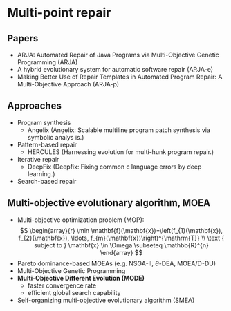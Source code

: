 # Multi-point repair

## Papers

- ARJA: Automated Repair of Java Programs via Multi-Objective Genetic Programming (ARJA)
- A hybrid evolutionary system for automatic software repair (ARJA-e)
- Making Better Use of Repair Templates in Automated Program Repair: A Multi-Objective Approach (ARJA-p)

## Approaches

- Program synthesis
  - Angelix (Angelix: Scalable multiline program patch synthesis via symbolic analys is.)
- Pattern-based repair
  - HERCULES (Harnessing evolution for multi-hunk program repair.)
- Iterative repair
  - DeepFix (Deepfix: Fixing common c language errors by deep learning.)
- Search-based repair

## Multi-objective evolutionary algorithm, MOEA

- Multi-objective optimization problem (MOP): 
$$
\begin{array}{r}
\min \mathbf{f}(\mathbf{x})=\left(f_{1}(\mathbf{x}), f_{2}(\mathbf{x}), \ldots, f_{m}(\mathbf{x})\right)^{\mathrm{T}} \\
\text { subject to } \mathbf{x} \in \Omega \subseteq \mathbb{R}^{n}
\end{array}
$$
- Pareto dominance-based MOEAs (e.g. NSGA-II, $\theta$-DEA, MOEA/D-DU)
- Multi-Objective Genetic Programming
- **Multi-Objective Different Evolution (MODE)**
  - faster convergence rate
  - efficient global search capability
- Self-organizing multi-objective evolutionary algorithm (SMEA)